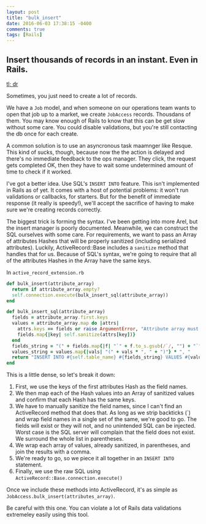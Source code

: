 ```yaml
---
layout: post
title: "bulk_insert"
date: 2016-06-03 17:38:15 -0400
comments: true
tags: [Rails]
---
```


## Insert thousands of records in an instant. Even in Rails.
<a href="#tl-dr-bulk_insert">tl; dr</a>

Sometimes, you just need to create a lot of records.

We have a `Job` model, and when someone on our operations team wants to open that job up to a market, we create `JobAccess` records. Thousdans of them. You may know enough of Rails to know that this can be get slow without some care. You could disable validations, but you're still contacting the db once for each create.

A common solution is to use an asyncronous task maamnger like Resque. This kind of sucks, though, because now the the action is delayed and there's no immediate feedback to the ops manager. They click, the request gets completed OK, then they have to wait some undetermined amount of time to check if it worked.

I've got a better idea. Use SQL's `INSERT INTO` feature. This isn't implemented in Rails as of yet. It comes with a host of potential problems: it won't run validations or callbacks, for starters. But for the benefit of immediate response (it really is speedy!), we'll accept the sacrifice of having to make sure we're creating records correctly.

The biggest trick is forming the syntax. I've been getting into more Arel, but the insert manager is poorly documented. Meanwhile, we can construct the SQL ourselves with some care. For requirements, we want to pass an Array of attributes Hashes that will be properly sanitized (including serialized attributes). Luckily, ActiveRecord::Base includes a `sanitize` method that handles that for us. Because of SQL's syntax, we're going to require that all of the attributes Hashes in the Array have the same keys.

<a name="tl-dr-bulk_insert"></a>

In `active_record_extension.rb`

```ruby
def bulk_insert(attribute_array)
  return if attribute_array.empty?
  self.connection.execute(bulk_insert_sql(attribute_array))
end

def bulk_insert_sql(attribute_array)
  fields = attribute_array.first.keys
  values = attribute_array.map do |attrs|
    attrs.keys == fields or raise ArgumentError, "Attribute array must all have the same keys. Expected #{fields * ', '}, got #{attrs.keys * ', '}"
    fields.map{|key| self.sanitize(attrs[key])}
  end
  fields_string = "(" + fields.map{|f| "`" + f.to_s.gsub(/`/, "") + "`"} * ", " + ")"
  values_string = values.map{|vals| "(" + vals * ", " + ")"} * ", "
  return "INSERT INTO #{self.table_name} #{fields_string} VALUES #{values_string}"
end
```

This is a little dense, so let's break it down:

1. First, we use the keys of the first attributes Hash as the field names.
2. We then map each of the Hash values into an Array of sanitized values and confirm that each Hash has the same keys.
3. We have to manually sanitize the field names, since I can't find an ActiveRecord method that does that. As long as we strip backticks (\`) and wrap field names in a single set of the same, we're good to go. The fields will exist or they will not, and no unintended SQL can be injected. Worst case is the SQL server will complain that the field does not exist. We surround the whole list in parentheses.
4. We wrap each array of values, already sanitized, in parentheses, and join the results with a comma.
5. We're ready to go, so we piece it all together in an `INSERT INTO` statement.
6. Finally, we use the raw SQL using `ActiveRecord::Base.connection.execute()`

Once we include these methods into ActiveRecord, it's as simple as `JobAccess.bulk_insert(attributes_array)`.

Be careful with this one. You can violate a lot of Rails data validations extremeley easily using this tool.
